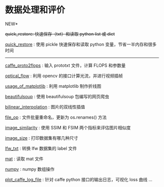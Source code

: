 # 数据处理和评价
NEW*

~~quick_restore: 快速保存（txt）和读取 python list 或 dict~~

[quick_restore](https://github.com/zxcvb6958/data-processing-tools/tree/master/src/quick_restore) : 使用 pickle 快速保存和读取 python 变量，节省一半内存和很多时间

---
[caffe_proto2flops](https://github.com/zxcvb6958/data-processing-tools/tree/master/src/caffe_proto2flops) : 输入 prototxt 文件，计算 FLOPS 和参数量

[optical_flow](https://github.com/zxcvb6958/data-processing-tools/tree/master/src/optical_flow) : 利用 opencv 的接口计算光流，并进行视频插帧

[usage_of_matplotlib](https://github.com/zxcvb6958/data-processing-tools/tree/master/src/usage_of_matplotlib) : 利用 matplotlib 制作折线图

[beautifulsoup](https://github.com/zxcvb6958/data-processing-tools/tree/master/src/beautifulsoup) : 使用 beautifulsoup 包编写的网页爬虫

[bilinear_interpolation](https://github.com/zxcvb6958/data-processing-tools/tree/master/src/bilinear_interpolation) : 图片的双线性插值

[file_op](https://github.com/zxcvb6958/data-processing-tools/tree/master/src/file_op) : 文件批量重命名，更新为 os.renames() 方法

[image_similarity](https://github.com/zxcvb6958/data-processing-tools/tree/master/src/image_similarity) : 使用 SSIM 和 FSIM 两个指标来评估图片相似度

[image_size](https://github.com/zxcvb6958/data-processing-tools/tree/master/src/image_size) : 打印数据集有哪几种尺寸

[lfw_txt](https://github.com/zxcvb6958/data-processing-tools/tree/master/src/lfw_txt) : 转换 lfw 数据集的 label 文件

[mat](https://github.com/zxcvb6958/data-processing-tools/tree/master/src/mat) : 读取 mat 文件

[numpy](https://github.com/zxcvb6958/data-processing-tools/tree/master/src/numpy_array) : numpy 数组操作

[plot_caffe_log_file](https://github.com/zxcvb6958/data-processing-tools/tree/master/src/plot_caffe_log_file) : 针对 caffe python 接口的输出日志，可视化 loss 曲线
...

